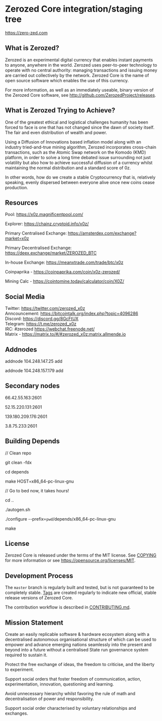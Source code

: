 Zerozed Core integration/staging tree
=====================================

https://zero-zed.com

What is Zerozed?
----------------

Zerozed is an experimental digital currency that enables instant payments to
anyone, anywhere in the world. Zerozed uses peer-to-peer technology to operate
with no central authority: managing transactions and issuing money are carried
out collectively by the network. Zerozed Core is the name of open source
software which enables the use of this currency.

For more information, as well as an immediately useable, binary version of
the Zerozed Core software, see http://github.com/ZerozedProject/releases.

What is Zerozed Trying to Achieve?
----------------------------------

One of the greatest ethical and logistical challenges humanity has been forced
to face is one that has not changed since the dawn of society itself. The fair
and even distribution of wealth and power.

Using a Diffusion of Innovations based inflation model along with an industry
tried-and-true mining algorithm, Zerozed incorporates cross-chain transactions,
such as the Atomic Swap network on the Komodo (KMD) platform, in order to solve
a long time debated issue surrounding not just volatility but also how to achieve
successful diffusion of a currency whilst maintaining the normal distribution and
a standard score of 0z.

In other words, how do we create a stable Cryptocurrency that is, relatively speaking,
evenly dispersed between everyone alive once new coins cease production.

Resources
---------
Pool: https://x0z.magnificentpool.com/   

Explorer: https://chainz.cryptoid.info/x0z/   

Primary Centralised Exchange: https://amsterdex.com/exchange?market=x0z

Primary Decentralised Exchange: https://deex.exchange/market/ZEROZED_BTC

In-house Exchange: https://meanxtrade.com/trade/btc/x0z  

Coinpaprika - https://coinpaprika.com/coin/x0z-zerozed/

Mining Calc - https://cointomine.today/calculator/coin/X0Z/

Social Media
------------

Twitter: https://twitter.com/zerozed_x0z  
Anncouncement: https://bitcointalk.org/index.php?topic=4096286  
Discord: https://discord.gg/8GcFtUX  
Telegram: https://t.me/zerozed_x0z  
IRC: #zerozed https://webchat.freenode.net/  
Matrix - https://matrix.to/#/#zerozed_x0z:matrix.allmende.io

Addnodes
--------

addnode 104.248.147.25 add

addnode 104.248.157.179 add

Secondary nodes
---------------

66.42.55.163:2601

52.15.220.131:2601

139.180.209.176:2601

3.8.75.233:2601

Building Depends
----------------

// Clean repo

git clean -fdx

cd depends

make HOST=x86_64-pc-linux-gnu

// Go to bed now, it takes hours!

cd ..

./autogen.sh

./configure --prefix=`pwd`/depends/x86_64-pc-linux-gnu

make


License
-------

Zerozed Core is released under the terms of the MIT license. See [COPYING](COPYING) for more
information or see https://opensource.org/licenses/MIT.

Development Process
-------------------

The `master` branch is regularly built and tested, but is not guaranteed to be
completely stable. [Tags](https://github.com/ZerozedProject/zerozed/tags) are created
regularly to indicate new official, stable release versions of Zerozed Core.

The contribution workflow is described in [CONTRIBUTING.md](CONTRIBUTING.md).


Mission Statement
-----------------

Create an easily replicable software & hardware ecosystem along with a decentralised autonomous
organisational structure of which can be used to empower and advance emerging nations seamlessly 
into the present and beyond into a future without a centralised State run governance system 
required to sustain it.


Protect the free exchange of ideas, the freedom to criticise, and the liberty to experiment.

Support social orders that foster freedom of communication, action, experimentation, innovation, questioning and learning.

Avoid unnecessary hierarchy whilst favoring the rule of math and decentralisation of power and responsibility.

Support social order characterised by voluntary relationships and exchanges.

